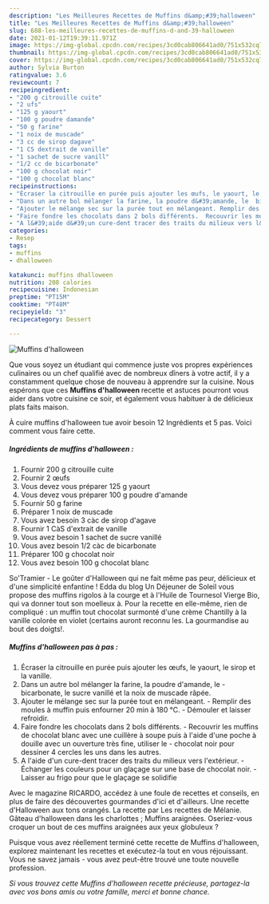 ```yaml
---
description: "Les Meilleures Recettes de Muffins d&amp;#39;halloween"
title: "Les Meilleures Recettes de Muffins d&amp;#39;halloween"
slug: 688-les-meilleures-recettes-de-muffins-d-and-39-halloween
date: 2021-01-12T19:39:11.971Z
image: https://img-global.cpcdn.com/recipes/3cd0cab806641ad0/751x532cq70/muffins-dhalloween-photo-principale-de-la-recette.jpg
thumbnail: https://img-global.cpcdn.com/recipes/3cd0cab806641ad0/751x532cq70/muffins-dhalloween-photo-principale-de-la-recette.jpg
cover: https://img-global.cpcdn.com/recipes/3cd0cab806641ad0/751x532cq70/muffins-dhalloween-photo-principale-de-la-recette.jpg
author: Sylvia Burton
ratingvalue: 3.6
reviewcount: 7
recipeingredient:
- "200 g citrouille cuite"
- "2 ufs"
- "125 g yaourt"
- "100 g poudre damande"
- "50 g farine"
- "1 noix de muscade"
- "3 cc de sirop dagave"
- "1 CS dextrait de vanille"
- "1 sachet de sucre vanill"
- "1/2 cc de bicarbonate"
- "100 g chocolat noir"
- "100 g chocolat blanc"
recipeinstructions:
- "Écraser la citrouille en purée puis ajouter les œufs, le yaourt, le sirop et la vanille."
- "Dans un autre bol mélanger la farine, la poudre d&#39;amande, le  bicarbonate, le sucre vanillé et la noix de muscade râpée."
- "Ajouter le mélange sec sur la purée tout en mélangeant. Remplir des moules à muffin puis enfourner 20 min à 180 °C. Démouler et laisser refroidir."
- "Faire fondre les chocolats dans 2 bols différents.  Recouvrir les muffins de chocolat blanc avec une cuillère à soupe puis à l&#39;aide d&#39;une poche à douille avec un ouverture très fine, utiliser le  chocolat noir pour dessiner 4 cercles les uns dans les autres."
- "A l&#39;aide d&#39;un cure-dent tracer des traits du milieux vers l&#39;extérieur.  Échanger les couleurs pour un glaçage sur une base de chocolat noir.  Laisser au frigo pour que le glaçage se solidifie"
categories:
- Resep
tags:
- muffins
- dhalloween

katakunci: muffins dhalloween 
nutrition: 208 calories
recipecuisine: Indonesian
preptime: "PT15M"
cooktime: "PT48M"
recipeyield: "3"
recipecategory: Dessert

---
```



![Muffins d&#39;halloween](https://img-global.cpcdn.com/recipes/3cd0cab806641ad0/751x532cq70/muffins-dhalloween-photo-principale-de-la-recette.jpg)

Que vous soyez un étudiant qui commence juste vos propres expériences culinaires ou un chef qualifié avec de nombreux dîners à votre actif, il y a constamment quelque chose de nouveau à apprendre sur la cuisine. Nous espérons que ces <strong> Muffins d&#39;halloween </strong> recette et astuces pourront vous aider dans votre cuisine ce soir, et également vous habituer à de délicieux plats faits maison.

<!--inarticleads1-->

À cuire muffins d&#39;halloween tue avoir besoin 12 Ingrédients et 5 pas. Voici comment vous faire cette.

##### Ingrédients de muffins d&#39;halloween :

1. Fournir 200 g citrouille cuite
1. Fournir 2 œufs
1. Vous devez vous préparer 125 g yaourt
1. Vous devez vous préparer 100 g poudre d&#39;amande
1. Fournir 50 g farine
1. Préparer 1 noix de muscade
1. Vous avez besoin 3 càc de sirop d&#39;agave
1. Fournir 1 CàS d&#39;extrait de vanille
1. Vous avez besoin 1 sachet de sucre vanillé
1. Vous avez besoin 1/2 càc de bicarbonate
1. Préparer 100 g chocolat noir
1. Vous avez besoin 100 g chocolat blanc


So&#39;Tramier - Le goûter d&#39;Halloween qui ne fait même pas peur, délicieux et d&#39;une simplicité enfantine ! Edda du blog Un Déjeuner de Soleil vous propose des muffins rigolos à la courge et à l&#39;Huile de Tournesol Vierge Bio, qui va donner tout son moelleux à. Pour la recette en elle-même, rien de compliqué : un muffin tout chocolat surmonté d&#39;une crème Chantilly à la vanille colorée en violet (certains auront reconnu les. La gourmandise au bout des doigts!. 

<!--inarticleads2-->

##### Muffins d&#39;halloween pas à pas :

1. Écraser la citrouille en purée puis ajouter les œufs, le yaourt, le sirop et la vanille.
1. Dans un autre bol mélanger la farine, la poudre d&#39;amande, le  - bicarbonate, le sucre vanillé et la noix de muscade râpée.
1. Ajouter le mélange sec sur la purée tout en mélangeant. - Remplir des moules à muffin puis enfourner 20 min à 180 °C. - Démouler et laisser refroidir.
1. Faire fondre les chocolats dans 2 bols différents.  - Recouvrir les muffins de chocolat blanc avec une cuillère à soupe puis à l&#39;aide d&#39;une poche à douille avec un ouverture très fine, utiliser le  - chocolat noir pour dessiner 4 cercles les uns dans les autres.
1. A l&#39;aide d&#39;un cure-dent tracer des traits du milieux vers l&#39;extérieur.  - Échanger les couleurs pour un glaçage sur une base de chocolat noir.  - Laisser au frigo pour que le glaçage se solidifie


Avec le magazine RICARDO, accédez à une foule de recettes et conseils, en plus de faire des découvertes gourmandes d&#39;ici et d&#39;ailleurs. Une recette d&#39;Halloween aux tons orangés. La recette par Les recettes de Mélanie. Gâteau d&#39;halloween dans les charlottes ; Muffins araignées. Oseriez-vous croquer un bout de ces muffins araignées aux yeux globuleux ? 

<!--inarticleads1-->

<p>
Puisque vous avez réellement terminé cette recette de Muffins d&#39;halloween, explorez maintenant les recettes et exécutez-la tout en vous réjouissant. Vous ne savez jamais - vous avez peut-être trouvé une toute nouvelle profession.
</p>

<p>
<i>Si vous trouvez cette Muffins d&#39;halloween recette précieuse, partagez-la avec vos bons amis ou votre famille, merci et bonne chance.</i>
</p>
